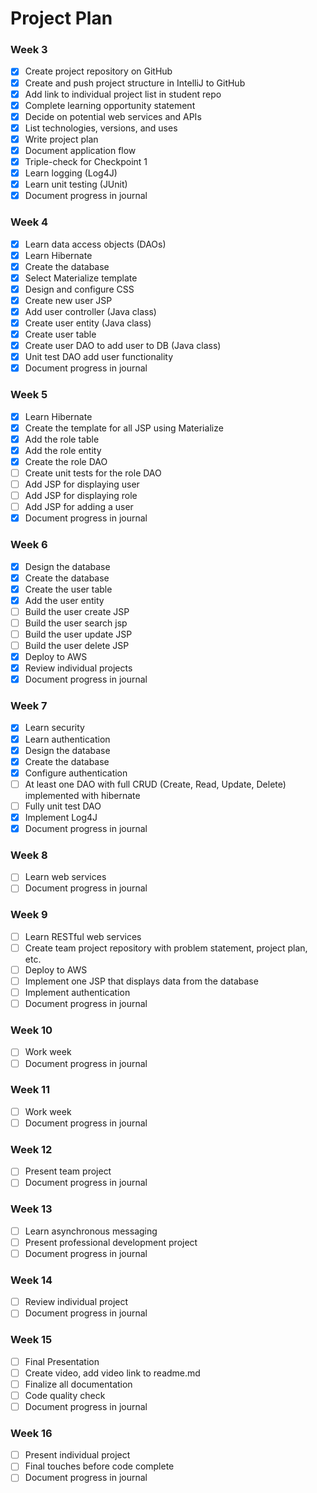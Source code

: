 # Project Plan

### Week 3
- [X] Create project repository on GitHub
- [X] Create and push project structure in IntelliJ to GitHub
- [X] Add link to individual project list in student repo
- [X] Complete learning opportunity statement
- [X] Decide on potential web services and APIs
- [X] List technologies, versions, and uses
- [X] Write project plan
- [X] Document application flow
- [X] Triple-check for Checkpoint 1
- [X] Learn logging (Log4J)
- [X] Learn unit testing (JUnit)
- [X] Document progress in journal

### Week 4
- [X] Learn data access objects (DAOs)
- [X] Learn Hibernate
- [X] Create the database
- [X] Select Materialize template
- [X] Design and configure CSS
- [X] Create new user JSP
- [X] Add user controller (Java class)
- [X] Create user entity (Java class)
- [X] Create user table
- [X] Create user DAO to add user to DB (Java class)
- [X] Unit test DAO add user functionality
- [X] Document progress in journal

### Week 5

- [X] Learn Hibernate
- [X] Create the template for all JSP using Materialize
- [X] Add the role table
- [X] Add the role entity
- [X] Create the role DAO
- [ ] Create unit tests for the role DAO
- [ ] Add JSP for displaying user
- [ ] Add JSP for displaying role
- [ ] Add JSP for adding a user
- [X] Document progress in journal

### Week 6

- [X] Design the database
- [X] Create the database
- [X] Create the user table
- [X] Add the user entity
- [ ] Build the user create JSP
- [ ] Build the user search jsp
- [ ] Build the user update JSP
- [ ] Build the user delete JSP
- [X] Deploy to AWS
- [X] Review individual projects
- [X] Document progress in journal

### Week 7
- [X] Learn security
- [X] Learn authentication
- [X] Design the database
- [X] Create the database
- [X] Configure authentication
- [ ] At least one DAO with full CRUD (Create, Read, Update, Delete) 
  implemented with hibernate
- [ ] Fully unit test DAO
- [X] Implement Log4J
- [X] Document progress in journal

### Week 8
- [ ] Learn web services
- [ ] Document progress in journal

### Week 9
- [ ] Learn RESTful web services
- [ ] Create team project repository with problem statement, project 
  plan, etc.
- [ ] Deploy to AWS
- [ ] Implement one JSP that displays data from the database
- [ ] Implement authentication
- [ ] Document progress in journal

### Week 10
- [ ] Work week
- [ ] Document progress in journal

### Week 11
- [ ] Work week
- [ ] Document progress in journal

### Week 12
- [ ] Present team project
- [ ] Document progress in journal

### Week 13
- [ ] Learn asynchronous messaging
- [ ] Present professional development project
- [ ] Document progress in journal

### Week 14
- [ ] Review individual project
- [ ] Document progress in journal

### Week 15
- [ ] Final Presentation
- [ ] Create video, add video link to readme.md
- [ ] Finalize all documentation
- [ ] Code quality check
- [ ] Document progress in journal

### Week 16
- [ ] Present individual project
- [ ] Final touches before code complete
- [ ] Document progress in journal